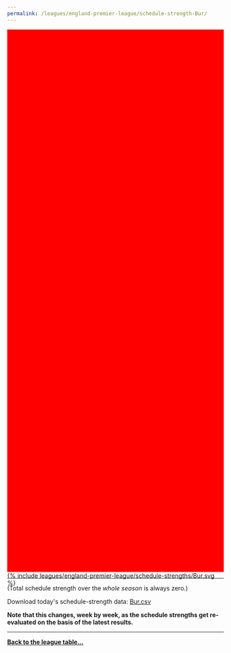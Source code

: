 ```yaml
---
permalink: /leagues/england-premier-league/schedule-strength-Bur/
---
```


<style>
.svg-wrap {
    background-color:red;
    height:0;
    padding-top:250%; /* 350px/550px */
    position: relative;
}

svg {
    background-color: white;
    height: 100%;
    display:block;
    width: 100%;
    position: absolute;
    top:0;
    left:0;
}
</style>


<div class="svg-wrap">
{% include leagues/england-premier-league/schedule-strengths/Bur.svg %}
</div>

-----

(Total schedule strength over the *whole season* is always zero.)


Download today's schedule-strength data: [Bur.csv](/assets/leagues/england-premier-league/2017/schedule-strengths/Bur.csv)

**Note that this changes, week by week, as the schedule strengths get re-evaluated on the
basis of the latest results.**

-----

[**Back to the league table...**](/leagues/england-premier-league)


